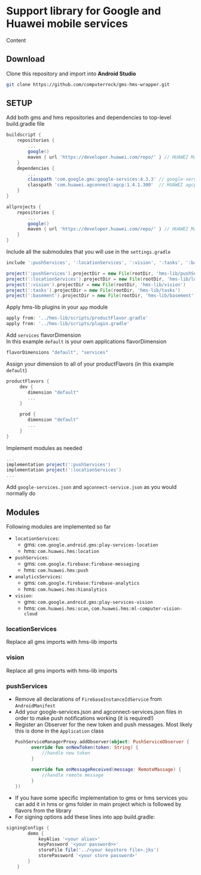 # Support library for Google and Huawei mobile services

Content

## Download
Clone this repository and import into **Android Studio**
```bash
git clone https://github.com/computerrock/gms-hms-wrapper.git
```

## SETUP
Add both gms and hms repositories and dependencies to top-level build.gradle file
```groovy
buildscript {
    repositories {
        ...
        google()
        maven { url 'https://developer.huawei.com/repo/' } // HUAWEI Maven repository
    }
    dependencies {
        ...
        classpath 'com.google.gms:google-services:4.3.3' // google-services plugin
        classpath 'com.huawei.agconnect:agcp:1.4.1.300'  // HUAWEI agcp plugin
    }
}

allprojects {
    repositories {
        ...
        google()
        maven { url 'https://developer.huawei.com/repo/' } // HUAWEI Maven repository
    }
}
```
Include all the submodules that you will use in the `settings.gradle`
```groovy
include ':pushServices', ':locationServices', ':vision', ':tasks', ':basement'

project(':pushServices').projectDir = new File(rootDir, 'hms-lib/pushServices')
project(':locationServices').projectDir = new File(rootDir, 'hms-lib/locationServices')
project(':vision').projectDir = new File(rootDir, 'hms-lib/vision')
project(':tasks').projectDir = new File(rootDir, 'hms-lib/tasks')
project(':basement').projectDir = new File(rootDir, 'hms-lib/basement')
```
Apply hms-lib plugins in your `app` module
```groovy
apply from: '../hms-lib/scripts/productFlavor.gradle'
apply from: '../hms-lib/scripts/plugin.gradle'
```

Add `services` flavorDimension  
In this example `default` is your own applications flavorDimension
```groovy
flavorDimensions "default", "services"
```
Assign your dimension to all of your productFlavors (in this example `default`)
```groovy
productFlavors {
     dev {
        dimension "default"
        ...
     }

     prod {
        dimension "default"
        ...
     }
}
```
Implement modules as needed
```groovy
...
implementation project(':pushServices')
implementation project(':locationServices')
...
```
Add `google-services.json` and `agconnect-service.json` as you would normally do

## Modules
Following modules are implemented so far  
- `locationServices`:
  - gms: `com.google.android.gms:play-services-location`
  - hms: `com.huawei.hms:location`
- `pushServices`:
  - gms: `com.google.firebase:firebase-messaging`
  - hms: `com.huawei.hms:push`
- `analyticsServices`:
  - gms: `com.google.firebase:firebase-analytics`
  - hms: `com.huawei.hms:hianalytics`
- `vision`:
  - gms: `com.google.android.gms:play-services-vision`
  - hms: `com.huawei.hms:scan`, `com.huawei.hms:ml-computer-vision-cloud`


### locationServices
Replace all gms imports with hms-lib imports

### vision
Replace all gms imports with hms-lib imports

### pushServices
- Remove all declarations of `FirebaseInstanceIdService` from `AndroidManifest`
- Add your google-services.json and agconnect-services.json files in order to make push notifications working (it is required!)
- Register an Observer for the new token and push messages. Most likely this is done in the `Application` class
  ```kotlin
  PushServiceManagerProxy.addObserver(object: PushServiceObserver {
        override fun onNewToken(token: String) {
            //handle new token
        }
    
        override fun onMessageReceived(message: RemoteMassage) {
            //handle remote message
        }
  })
  ```
- If you have some specific implementation to gms or hms services you can add it in hms or gms folder in main project which is followed by flavors from the library
- For signing options add these lines into app build.gradle:
```gradle
signingConfigs {
        demo {
            keyAlias '<your alias>'
            keyPassword '<your password>>'
            storeFile file('../<your keystore file>.jks')
            storePassword '<your store password>'
        }
    }
```